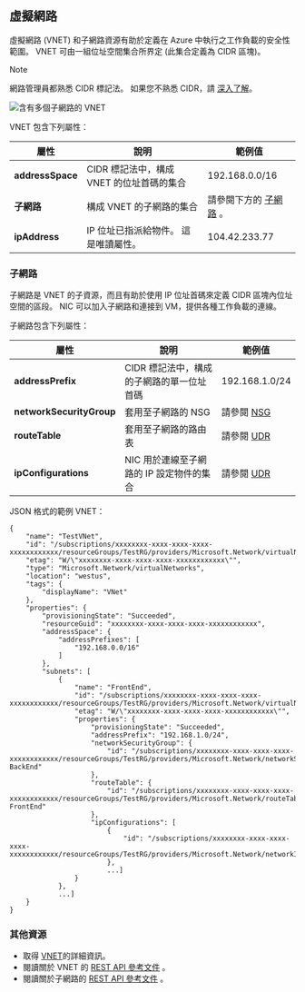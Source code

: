## <a name="virtual-network"></a>虛擬網路
虛擬網路 (VNET) 和子網路資源有助於定義在 Azure 中執行之工作負載的安全性範圍。 VNET 可由一組位址空間集合所界定 (此集合定義為 CIDR 區塊)。 

> [!NOTE]
> 網路管理員都熟悉 CIDR 標記法。 如果您不熟悉 CIDR，請 [深入了解](http://whatismyipaddress.com/cidr)。
> 
> 

![含有多個子網路的 VNET](./media/resource-groups-networking/Figure4.png)

VNET 包含下列屬性：

| 屬性 | 說明 | 範例值 |
| --- | --- | --- |
| **addressSpace** |CIDR 標記法中，構成 VNET 的位址首碼的集合 |192.168.0.0/16 |
| **子網路** |構成 VNET 的子網路的集合 |請參閱下方的 [子網路](#Subnets) 。 |
| **ipAddress** |IP 位址已指派給物件。 這是唯讀屬性。 |104.42.233.77 |

### <a name="subnets"></a>子網路
子網路是 VNET 的子資源，而且有助於使用 IP 位址首碼來定義 CIDR 區塊內位址空間的區段。 NIC 可以加入子網路和連接到 VM，提供各種工作負載的連線。

子網路包含下列屬性： 

| 屬性 | 說明 | 範例值 |
| --- | --- | --- |
| **addressPrefix** |CIDR 標記法中，構成的子網路的單一位址首碼 |192.168.1.0/24 |
| **networkSecurityGroup** |套用至子網路的 NSG |請參閱 [NSG](#Network-Security-Group) |
| **routeTable** |套用至子網路的路由表 |請參閱 [UDR](#Route-table) |
| **ipConfigurations** |NIC 用於連線至子網路的 IP 設定物件的集合 |請參閱 [UDR](#Route-table) |

JSON 格式的範例 VNET：

    {
        "name": "TestVNet",
        "id": "/subscriptions/xxxxxxxx-xxxx-xxxx-xxxx-xxxxxxxxxxxx/resourceGroups/TestRG/providers/Microsoft.Network/virtualNetworks/TestVNet",
        "etag": "W/\"xxxxxxxx-xxxx-xxxx-xxxx-xxxxxxxxxxxx\"",
        "type": "Microsoft.Network/virtualNetworks",
        "location": "westus",
        "tags": {
            "displayName": "VNet"
        },
        "properties": {
            "provisioningState": "Succeeded",
            "resourceGuid": "xxxxxxxx-xxxx-xxxx-xxxx-xxxxxxxxxxxx",
            "addressSpace": {
                "addressPrefixes": [
                    "192.168.0.0/16"
                ]
            },
            "subnets": [
                {
                    "name": "FrontEnd",
                    "id": "/subscriptions/xxxxxxxx-xxxx-xxxx-xxxx-xxxxxxxxxxxx/resourceGroups/TestRG/providers/Microsoft.Network/virtualNetworks/TestVNet/subnets/FrontEnd",
                    "etag": "W/\"xxxxxxxx-xxxx-xxxx-xxxx-xxxxxxxxxxxx\"",
                    "properties": {
                        "provisioningState": "Succeeded",
                        "addressPrefix": "192.168.1.0/24",
                        "networkSecurityGroup": {
                            "id": "/subscriptions/xxxxxxxx-xxxx-xxxx-xxxx-xxxxxxxxxxxx/resourceGroups/TestRG/providers/Microsoft.Network/networkSecurityGroups/NSG-BackEnd"
                        },
                        "routeTable": {
                            "id": "/subscriptions/xxxxxxxx-xxxx-xxxx-xxxx-xxxxxxxxxxxx/resourceGroups/TestRG/providers/Microsoft.Network/routeTables/UDR-FrontEnd"
                        },
                        "ipConfigurations": [
                            {
                                "id": "/subscriptions/xxxxxxxx-xxxx-xxxx-xxxx-xxxxxxxxxxxx/resourceGroups/TestRG/providers/Microsoft.Network/networkInterfaces/NICWEB1/ipConfigurations/ipconfig1"
                            },
                            ...]
                    }
                },
                ...]
        }
    }

### <a name="additional-resources"></a>其他資源
* 取得 [VNET](../articles/virtual-network/virtual-networks-overview.md)的詳細資訊。
* 閱讀關於 VNET 的 [REST API 參考文件](https://msdn.microsoft.com/library/azure/mt163650.aspx) 。
* 閱讀關於子網路的 [REST API 參考文件](https://msdn.microsoft.com/library/azure/mt163618.aspx) 。

